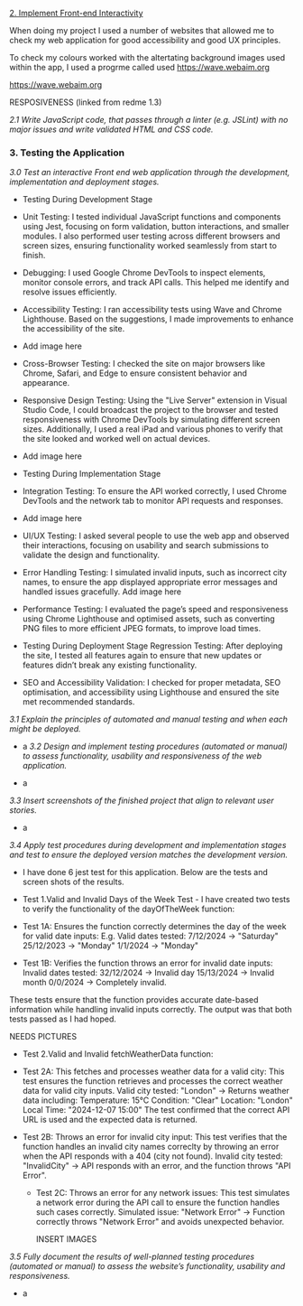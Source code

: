 [2. Implement Front-end Interactivity](/README.md#2-implement-front-end-interactivity)

When doing my project I used a number of websites that allowed me to check my web application for good accessibility and good UX principles.

To check my colours worked with the altertating background images used within the app, I used a progrme called used https://wave.webaim.org

https://wave.webaim.org

RESPOSIVENESS (linked from redme 1.3)

<em>2.1 Write JavaScript code, that passes through a linter (e.g. JSLint) with no major issues and write validated HTML and CSS code.</em>

### 3. Testing the Application

<em>3.0 Test an interactive Front end web application through the development, implementation and deployment stages.</em>

- Testing During Development Stage
- Unit Testing:
  I tested individual JavaScript functions and components using Jest, focusing on form validation, button interactions, and smaller modules. I also performed user testing across different browsers and screen sizes, ensuring functionality worked seamlessly from start to finish.

- Debugging:
  I used Google Chrome DevTools to inspect elements, monitor console errors, and track API calls. This helped me identify and resolve issues efficiently.

- Accessibility Testing:
  I ran accessibility tests using Wave and Chrome Lighthouse. Based on the suggestions, I made improvements to enhance the accessibility of the site.
- Add image here

- Cross-Browser Testing:
  I checked the site on major browsers like Chrome, Safari, and Edge to ensure consistent behavior and appearance.

- Responsive Design Testing:
  Using the "Live Server" extension in Visual Studio Code, I could broadcast the project to the browser and tested responsiveness with Chrome DevTools by simulating different screen sizes. Additionally, I used a real iPad and various phones to verify that the site looked and worked well on actual devices.

- Add image here

- Testing During Implementation Stage

- Integration Testing:
  To ensure the API worked correctly, I used Chrome DevTools and the network tab to monitor API requests and responses.

- Add image here

- UI/UX Testing:
  I asked several people to use the web app and observed their interactions, focusing on usability and search submissions to validate the design and functionality.

- Error Handling Testing:
  I simulated invalid inputs, such as incorrect city names, to ensure the app displayed appropriate error messages and handled issues gracefully.
  Add image here
- Performance Testing:
  I evaluated the page’s speed and responsiveness using Chrome Lighthouse and optimised assets, such as converting PNG files to more efficient JPEG formats, to improve load times.

- Testing During Deployment Stage
  Regression Testing:
  After deploying the site, I tested all features again to ensure that new updates or features didn’t break any existing functionality.

- SEO and Accessibility Validation:
  I checked for proper metadata, SEO optimisation, and accessibility using Lighthouse and ensured the site met recommended standards.

<em>3.1 Explain the principles of automated and manual testing and when each might be deployed. </em>

- a
  <em>3.2 Design and implement testing procedures (automated or manual) to assess functionality, usability and responsiveness of the web application. </em>

- a

<em>3.3 Insert screenshots of the finished project that align to relevant user stories.</em>

- a

<em>3.4 Apply test procedures during development and implementation stages and test to ensure the deployed version matches the development version. </em>

- I have done 6 jest test for this application. Below are the tests and screen shots of the results.

- Test 1.Valid and Invalid Days of the Week Test - I have created two tests to verify the functionality of the dayOfTheWeek function:

- Test 1A: Ensures the function correctly determines the day of the week for valid date inputs:
  E.g. Valid dates tested:
  7/12/2024 → "Saturday"
  25/12/2023 → "Monday"
  1/1/2024 → "Monday"

- Test 1B: Verifies the function throws an error for invalid date inputs:
  Invalid dates tested:
  32/12/2024 → Invalid day
  15/13/2024 → Invalid month
  0/0/2024 → Completely invalid.

These tests ensure that the function provides accurate date-based information while handling invalid inputs correctly. The output was that both tests passed as I had hoped.

NEEDS PICTURES

- Test 2.Valid and Invalid fetchWeatherData function:

- Test 2A: This fetches and processes weather data for a valid city:
  This test ensures the function retrieves and processes the correct weather data for valid city inputs.
  Valid city tested:
  "London" → Returns weather data including:
  Temperature: 15°C
  Condition: "Clear"
  Location: "London"
  Local Time: "2024-12-07 15:00"
  The test confirmed that the correct API URL is used and the expected data is returned.

- Test 2B: Throws an error for invalid city input:
  This test verifies that the function handles an invalid city names correclty by throwing an error when the API responds with a 404 (city not found).
  Invalid city tested:
  "InvalidCity" → API responds with an error, and the function throws "API Error".

  - Test 2C: Throws an error for any network issues:
    This test simulates a network error during the API call to ensure the function handles such cases correctly.
    Simulated issue:
    "Network Error" → Function correctly throws "Network Error" and avoids unexpected behavior.

    INSERT IMAGES

<em>3.5 Fully document the results of well-planned testing procedures (automated or manual) to assess the website’s functionality, usability and responsiveness.</em>

- a
